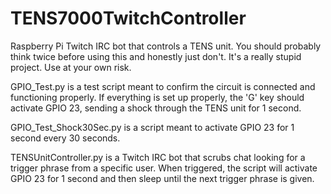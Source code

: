 # TENS7000TwitchController
 Raspberry Pi Twitch IRC bot that controls a TENS unit. You should probably think twice before using this and honestly just don't. It's a really stupid project. Use at your own risk.



GPIO_Test.py is a test script meant to confirm the circuit is connected and functioning properly. If everything is set up properly, the 'G' key should activate GPIO 23, sending a shock through the TENS unit for 1 second.

GPIO_Test_Shock30Sec.py is a script meant to activate GPIO 23 for 1 second every 30 seconds.

TENSUnitController.py is a Twitch IRC bot that scrubs chat looking for a trigger phrase from a specific user. When triggered, the script will activate GPIO 23 for 1 second and then sleep until the next trigger phrase is given.
